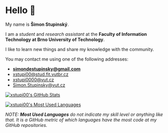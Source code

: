# Hello 👋

My name is **Šimon Stupinský**.

I am a *student* and *research assistant* at the **Faculty of Information Technology at Brno University of Technology**.

I like to learn new things and share my knowledge with the community.

You may contact me using one of the following addresses:
- **simondestupinsky@gmail.com**
- xstupi00@stud.fit.vutbr.cz
- xstupi0000@vut.cz
- Simon.Stupinsky@vut.cz

[![xstupi00's GitHub Stats](https://github-readme-stats.vercel.app/api?username=xstupi00&count_private=true&hide=contribs&show_icons=true&theme=monokai&include_all_commits=true&disable_animations=true)](https://github.com/xstupi00)

[![xstupi00's Most Used Languages](https://github-readme-stats.vercel.app/api/top-langs/?username=xstupi00&langs_count=10&layout=compact&theme=monokai)](https://github.com/xstupi00)

*NOTE: **Most Used Languages** do not indicate my skill level or anything like that. It is a GitHub metric of which languages have the most code at my GitHub repositories.*
